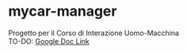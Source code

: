 # mycar-manager
Progetto per il Corso di Interazione Uomo-Macchina</br>
TO-DO: [Google Doc Link](https://docs.google.com/document/d/1W9uylOXD430T8e4d1jhUrBblL6N_7K7lAHzS_RYtAU0/edit)
